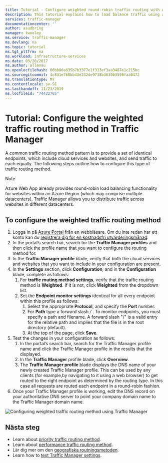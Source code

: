 ```yaml
---
title: Tutorial - Configure weighted round-robin traffic routing with Azure Traffic Manager
description: This tutorial explains how to load balance traffic using a round-robin method in Traffic Manager
services: traffic-manager
documentationcenter: ''
author: asudbring
manager: twooley
ms.service: traffic-manager
ms.devlang: na
ms.topic: tutorial
ms.tgt_pltfrm: na
ms.workload: infrastructure-services
ms.date: 03/20/2017
ms.author: allensu
ms.openlocfilehash: 06bb86e635b7b3377e1f313ef3aa3487e1c215bc
ms.sourcegitcommit: 4c831e768bb43e232de9738b363063590faa0472
ms.translationtype: MT
ms.contentlocale: sv-SE
ms.lasthandoff: 11/23/2019
ms.locfileid: "74422765"
---
```

# <a name="tutorial-configure-the-weighted-traffic-routing-method-in-traffic-manager"></a>Tutorial: Configure the weighted traffic routing method in Traffic Manager

A common traffic routing method pattern is to provide a set of identical endpoints, which include cloud services and websites, and send traffic to each equally. The following steps outline how to configure this type of traffic routing method.

> [!NOTE]
> Azure Web App already provides round-robin load balancing functionality for websites within an Azure Region (which may comprise multiple datacenters). Traffic Manager allows you to distribute traffic across websites in different datacenters.

## <a name="to-configure-the-weighted-traffic-routing-method"></a>To configure the weighted traffic routing method

1. Logga in på [Azure Portal](https://portal.azure.com) från en webbläsare. Om du inte redan har ett konto kan du [registrera dig för en kostnadsfri utvärderingsmånad](https://azure.microsoft.com/free/). 
2. In the portal’s search bar, search for the **Traffic Manager profiles** and then click the profile name that you want to configure the routing method for.
3. In the **Traffic Manager profile** blade, verify that both the cloud services and websites that you want to include in your configuration are present.
4. In the **Settings** section, click **Configuration**, and in the **Configuration** blade, complete as follows:
    1. For **traffic routing method settings**, verify that the traffic routing method is **Weighted**. If it is not, click **Weighted** from the dropdown list.
    2. Set the **Endpoint monitor settings** identical for all every endpoint within this profile as follows:
        1. Select the appropriate **Protocol**, and specify the **Port** number. 
        2. For **Path** type a forward slash */* . To monitor endpoints, you must specify a path and filename. A forward slash "/" is a valid entry for the relative path and implies that the file is in the root directory (default).
        3. At the top of the page, click **Save**.
5. Test the changes in your configuration as follows:
    1.  In the portal’s search bar, search for the Traffic Manager profile name and click the Traffic Manager profile in the results that the displayed.
    2.  In the **Traffic Manager** profile blade, click **Overview**.
    3.  The **Traffic Manager profile** blade displays the DNS name of your newly created Traffic Manager profile. This can be used by any clients (for example,by navigating to it using a web browser) to get routed to the right endpoint as determined by the routing type. In this case all requests are routed each endpoint in a round-robin fashion.
6. Once your Traffic Manager profile is working, edit the DNS record on your authoritative DNS server to point your company domain name to the Traffic Manager domain name.

![Configuring weighted traffic routing method using Traffic Manager][1]

## <a name="next-steps"></a>Nästa steg

- Learn about [priority traffic routing method](traffic-manager-configure-priority-routing-method.md).
- Learn about [performance traffic routing method](traffic-manager-configure-performance-routing-method.md).
- Lär dig mer om den [geografiska routningsmetoden](traffic-manager-configure-geographic-routing-method.md).
- Learn how to [test Traffic Manager settings](traffic-manager-testing-settings.md).

<!--Image references-->
[1]: ./media/traffic-manager-weighted-routing-method/traffic-manager-weighted-routing-method.png
